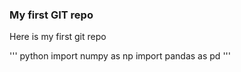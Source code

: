 ### My first GIT repo

Here is my first git repo

''' python
import numpy as np
import pandas as pd
'''

